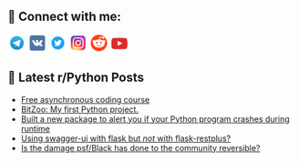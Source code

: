 ## 🔎 Connect with me:
[<img src="https://github.com/bullbesh/bullbesh/blob/main/images/Telegram.png" width="32" height="32" />](https://t.me/bullbesh)
[<img src="https://github.com/bullbesh/bullbesh/blob/main/images/VK.png" width="32" height="32" />](https://vk.com/bullbesh)
[<img src="https://github.com/bullbesh/bullbesh/blob/main/images/Twitter.png" width="32" height="32" />](https://twitter.com/bullbesh1)
[<img src="https://github.com/bullbesh/bullbesh/blob/main/images/Instagram.png" width="32" height="32" />](https://www.instagram.com/bullbesh)
[<img src="https://github.com/bullbesh/bullbesh/blob/main/images/Reddit.png" width="32" height="32" />](https://www.reddit.com/user/bullbesh)
[<img src="https://github.com/bullbesh/bullbesh/blob/main/images/YouTube.png" width="32" height="32" />](https://www.youtube.com/channel/UCtfjRs6uzgq5mfm8S06WTcg)

## 📕 Latest r/Python Posts
<!-- BLOG-POST-LIST:START -->
- [Free asynchronous coding course](https://www.reddit.com/r/Python/comments/1eczbhg/free_asynchronous_coding_course/)
- [BitZoo: My first Python project.](https://www.reddit.com/r/Python/comments/1ecwe3o/bitzoo_my_first_python_project/)
- [Built a new package to alert you if your Python program crashes during runtime](https://www.reddit.com/r/Python/comments/1ectin6/built_a_new_package_to_alert_you_if_your_python/)
- [Using swagger-ui with flask but *not* with flask-restplus?](https://www.reddit.com/r/Python/comments/1ecrtwm/using_swaggerui_with_flask_but_not_with/)
- [Is the damage psf/Black has done to the community reversible?](https://www.reddit.com/r/Python/comments/1econ4s/is_the_damage_psfblack_has_done_to_the_community/)
<!-- BLOG-POST-LIST:END -->
